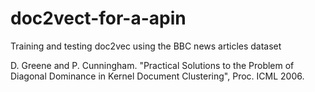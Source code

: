 # doc2vect-for-a-apin

Training and testing doc2vec using the BBC news articles dataset

D. Greene and P. Cunningham. "Practical Solutions to the Problem of Diagonal Dominance in Kernel Document Clustering", Proc. ICML 2006.
